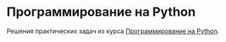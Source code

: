 # Программирование на Python 
Решения практических задач из курса [Программирование на Python](https://stepik.org/course/67/syllabus).